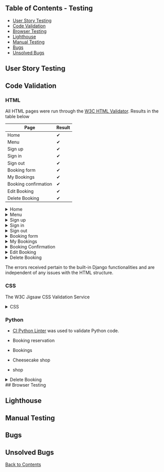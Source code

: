 ## Table of Contents - Testing
- [User Story Testing](#user-story-testing)
- [Code Validation](#code-validation)
- [Browser Testing](#browser-testing)
- [Lighthouse](#lighthouse)
- [Manual Testing](#manual-testing)
- [Bugs](#bugs)
- [Unsolved Bugs](#unsolved-bugs)

## User Story Testing


## Code Validation
### HTML
All HTML pages were run through the [W3C HTML Validator](https://validator.w3.org/). Results in the table below

|Page|Result|
|----|----|
|Home|✔|
|Menu|✔|
|Sign up|✔|
|Sign in|✔|
|Sign out|✔|
|Booking form|✔|
|My Bookings|✔|
|Booking confirmation|✔|
|Edit Booking|✔|
|Delete Booking|✔|


<details><summary>Home</summary>

![Home page](docs/testing/validation_home.png)
</details>

<details><summary>Menu</summary>

![Menu page](docs/testing/validation_menu.png)
</details>

<details><summary>Sign up</summary>

![Sign up](docs/testing/validation_signup.png)
</details>

<details><summary>Sign in</summary>

![Sign in](docs/testing/validation_signin.png)
</details>

<details><summary>Sign out</summary>

![Sign out](docs/testing/validation_signout.png)
</details>

<details><summary>Booking form</summary>

![Booking form](docs/testing/validation_bookingform.png)
</details>

<details><summary>My Bookings</summary>

![My Bookings](docs/testing/validation_mybookings.png)
</details>

<details><summary>Booking Confirmation</summary>

![Booking Confirmation](docs/testing/validation_mybookings.png)
</details>

<details><summary>Edit Booking</summary>

![Edit Booking](docs/testing/validation_editbooking.png)
</details>

<details><summary>Delete Booking</summary>

![Booking Confirmation](docs/testing/validation_deletebooking.png)
</details>


The errors received pertain to the built-in Django functionalities and are independent of any issues with the HTML structure.


### CSS
The W3C Jigsaw CSS Validation Service

<details><summary>CSS</summary>

![CSS](docs/testing/validation_css.png)
</details>

### Python
- [CI Python Linter](https://pep8ci.herokuapp.com/) was used to validate Python code.

- Booking reservation
- Bookings
- Cheesecake shop
- shop
<details><summary>Delete Booking</summary>

![Booking Confirmation](docs/testing/validation_deletebooking.png)
</details>
## Browser Testing



## Lighthouse


## Manual Testing


## Bugs

## Unsolved Bugs

[Back to Contents](#table-of-contents---testing)